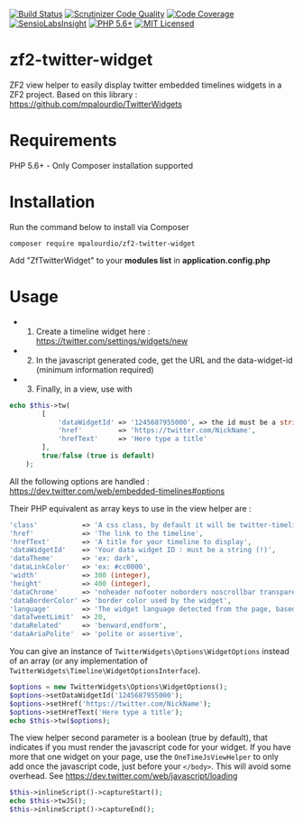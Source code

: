 [![Build Status](https://travis-ci.org/mpalourdio/zf2-twitter-widget.svg?branch=master)](https://travis-ci.org/mpalourdio/zf2-twitter-widget)
[![Scrutinizer Code Quality](https://scrutinizer-ci.com/g/mpalourdio/zf2-twitter-widget/badges/quality-score.png?b=master)](https://scrutinizer-ci.com/g/mpalourdio/zf2-twitter-widget/?branch=master)
[![Code Coverage](https://scrutinizer-ci.com/g/mpalourdio/zf2-twitter-widget/badges/coverage.png?b=master)](https://scrutinizer-ci.com/g/mpalourdio/zf2-twitter-widget/?branch=master)
[![SensioLabsInsight](https://insight.sensiolabs.com/projects/e3049656-58e8-406e-b85a-48e2c79d81df/mini.png)](https://insight.sensiolabs.com/projects/e3049656-58e8-406e-b85a-48e2c79d81df)
[![PHP 5.6+][ico-engine]][lang]
[![MIT Licensed][ico-license]][license]

[ico-engine]: http://img.shields.io/badge/php-5.6+-8892BF.svg
[lang]: http://php.net
[ico-license]: http://img.shields.io/packagist/l/adlawson/veval.svg
[license]: LICENSE

zf2-twitter-widget
==================

ZF2 view helper to easily display twitter embedded timelines widgets in a ZF2 project. Based on this library : https://github.com/mpalourdio/TwitterWidgets

Requirements
============
PHP 5.6+ - Only Composer installation supported

Installation
============
Run the command below to install via Composer

```shell
composer require mpalourdio/zf2-twitter-widget
```

Add "ZfTwitterWidget" to your **modules list** in **application.config.php**

Usage
=====
- 1) Create a timeline widget here : https://twitter.com/settings/widgets/new
- 2) In the javascript generated code, get the URL and the data-widget-id (minimum information required)
- 3) Finally, in a view, use with 

```php
echo $this->tw(
        [
            'dataWidgetId' => '1245687955000', => the id must be a string (quotes), because of long integer converted to float
            'href'         => 'https://twitter.com/NickName',
            'hrefText'     => 'Here type a title'
        ],
        true/false (true is default)
    );
```

All the following options are handled : https://dev.twitter.com/web/embedded-timelines#options

Their PHP equivalent as array keys to use in the view helper are  :

```php
'class'           => 'A css class, by default it will be twitter-timeline',
'href'            => 'The link to the timeline',
'hrefText'        => 'A title for your timeline to display',
'dataWidgetId'    => 'Your data widget ID : must be a string (!)',
'dataTheme'       => 'ex: dark',
'dataLinkColor'   => 'ex: #cc0000',
'width'           => 300 (integer),
'height'          => 400 (integer),
'dataChrome'      => 'noheader nofooter noborders noscrollbar transparent', => a string with options separated by a single space
'dataBorderColor' => 'border color used by the widget',
'language'        => 'The widget language detected from the page, based on the HTML lang attribute of your content. You can also set the HTML lang attribute on the embed code itself.',
'dataTweetLimit'  => 20,
'dataRelated'     => 'benward,endform',
'dataAriaPolite'  => 'polite or assertive',
```

You can give an instance of ```TwitterWidgets\Options\WidgetOptions``` instead of an array (or any implementation of ```TwitterWidgets\Timeline\WidgetOptionsInterface```).

```php
$options = new TwitterWidgets\Options\WidgetOptions();
$options->setDataWidgetId('1245687955000');
$options->setHref('https://twitter.com/NickName');
$options->setHrefText('Here type a title');
echo $this->tw($options);
```

The view helper second parameter is a boolean (true by default), that indicates if you must render the javascript code for your widget. If you have more that one widget on your page,
use the ```OneTimeJsViewHelper``` to only add once the javascript code, just before your ```</body>```. This will avoid some overhead. See https://dev.twitter.com/web/javascript/loading

```php
$this->inlineScript()->captureStart();
echo $this->twJS();
$this->inlineScript()->captureEnd();
```
